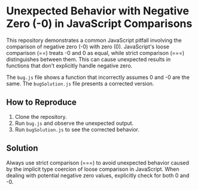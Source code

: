 # Unexpected Behavior with Negative Zero (-0) in JavaScript Comparisons

This repository demonstrates a common JavaScript pitfall involving the comparison of negative zero (-0) with zero (0).  JavaScript's loose comparison (==) treats -0 and 0 as equal, while strict comparison (===) distinguishes between them. This can cause unexpected results in functions that don't explicitly handle negative zero.

The `bug.js` file shows a function that incorrectly assumes 0 and -0 are the same. The `bugSolution.js` file presents a corrected version.

## How to Reproduce
1. Clone the repository.
2. Run `bug.js` and observe the unexpected output.
3. Run `bugSolution.js` to see the corrected behavior.

## Solution
Always use strict comparison (===) to avoid unexpected behavior caused by the implicit type coercion of loose comparison in JavaScript. When dealing with potential negative zero values, explicitly check for both 0 and -0.
